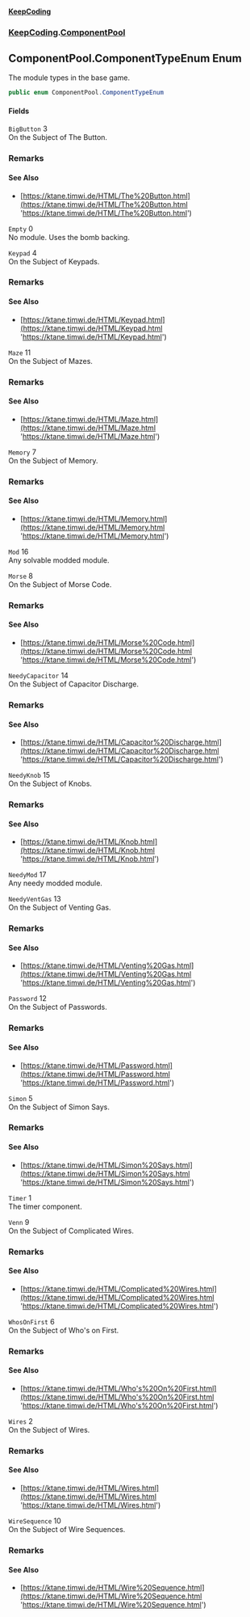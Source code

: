 #### [KeepCoding](index.md 'index')
### [KeepCoding](KeepCoding.md 'KeepCoding').[ComponentPool](KeepCoding_ComponentPool.md 'KeepCoding.ComponentPool')
## ComponentPool.ComponentTypeEnum Enum
The module types in the base game.  
```csharp
public enum ComponentPool.ComponentTypeEnum

```
#### Fields
<a name='KeepCoding_ComponentPool_ComponentTypeEnum_BigButton'></a>
`BigButton` 3  
On the Subject of The Button.  
### Remarks
#### See Also
- [https://ktane.timwi.de/HTML/The%20Button.html](https://ktane.timwi.de/HTML/The%20Button.html 'https://ktane.timwi.de/HTML/The%20Button.html')
  
<a name='KeepCoding_ComponentPool_ComponentTypeEnum_Empty'></a>
`Empty` 0  
No module. Uses the bomb backing.  
  
<a name='KeepCoding_ComponentPool_ComponentTypeEnum_Keypad'></a>
`Keypad` 4  
On the Subject of Keypads.  
### Remarks
#### See Also
- [https://ktane.timwi.de/HTML/Keypad.html](https://ktane.timwi.de/HTML/Keypad.html 'https://ktane.timwi.de/HTML/Keypad.html')
  
<a name='KeepCoding_ComponentPool_ComponentTypeEnum_Maze'></a>
`Maze` 11  
On the Subject of Mazes.  
### Remarks
#### See Also
- [https://ktane.timwi.de/HTML/Maze.html](https://ktane.timwi.de/HTML/Maze.html 'https://ktane.timwi.de/HTML/Maze.html')
  
<a name='KeepCoding_ComponentPool_ComponentTypeEnum_Memory'></a>
`Memory` 7  
On the Subject of Memory.  
### Remarks
#### See Also
- [https://ktane.timwi.de/HTML/Memory.html](https://ktane.timwi.de/HTML/Memory.html 'https://ktane.timwi.de/HTML/Memory.html')
  
<a name='KeepCoding_ComponentPool_ComponentTypeEnum_Mod'></a>
`Mod` 16  
Any solvable modded module.  
  
<a name='KeepCoding_ComponentPool_ComponentTypeEnum_Morse'></a>
`Morse` 8  
On the Subject of Morse Code.  
### Remarks
#### See Also
- [https://ktane.timwi.de/HTML/Morse%20Code.html](https://ktane.timwi.de/HTML/Morse%20Code.html 'https://ktane.timwi.de/HTML/Morse%20Code.html')
  
<a name='KeepCoding_ComponentPool_ComponentTypeEnum_NeedyCapacitor'></a>
`NeedyCapacitor` 14  
On the Subject of Capacitor Discharge.  
### Remarks
#### See Also
- [https://ktane.timwi.de/HTML/Capacitor%20Discharge.html](https://ktane.timwi.de/HTML/Capacitor%20Discharge.html 'https://ktane.timwi.de/HTML/Capacitor%20Discharge.html')
  
<a name='KeepCoding_ComponentPool_ComponentTypeEnum_NeedyKnob'></a>
`NeedyKnob` 15  
On the Subject of Knobs.  
### Remarks
#### See Also
- [https://ktane.timwi.de/HTML/Knob.html](https://ktane.timwi.de/HTML/Knob.html 'https://ktane.timwi.de/HTML/Knob.html')
  
<a name='KeepCoding_ComponentPool_ComponentTypeEnum_NeedyMod'></a>
`NeedyMod` 17  
Any needy modded module.  
  
<a name='KeepCoding_ComponentPool_ComponentTypeEnum_NeedyVentGas'></a>
`NeedyVentGas` 13  
On the Subject of Venting Gas.  
### Remarks
#### See Also
- [https://ktane.timwi.de/HTML/Venting%20Gas.html](https://ktane.timwi.de/HTML/Venting%20Gas.html 'https://ktane.timwi.de/HTML/Venting%20Gas.html')
  
<a name='KeepCoding_ComponentPool_ComponentTypeEnum_Password'></a>
`Password` 12  
On the Subject of Passwords.  
### Remarks
#### See Also
- [https://ktane.timwi.de/HTML/Password.html](https://ktane.timwi.de/HTML/Password.html 'https://ktane.timwi.de/HTML/Password.html')
  
<a name='KeepCoding_ComponentPool_ComponentTypeEnum_Simon'></a>
`Simon` 5  
On the Subject of Simon Says.   
### Remarks
#### See Also
- [https://ktane.timwi.de/HTML/Simon%20Says.html](https://ktane.timwi.de/HTML/Simon%20Says.html 'https://ktane.timwi.de/HTML/Simon%20Says.html')
  
<a name='KeepCoding_ComponentPool_ComponentTypeEnum_Timer'></a>
`Timer` 1  
The timer component.  
  
<a name='KeepCoding_ComponentPool_ComponentTypeEnum_Venn'></a>
`Venn` 9  
On the Subject of Complicated Wires.  
### Remarks
#### See Also
- [https://ktane.timwi.de/HTML/Complicated%20Wires.html](https://ktane.timwi.de/HTML/Complicated%20Wires.html 'https://ktane.timwi.de/HTML/Complicated%20Wires.html')
  
<a name='KeepCoding_ComponentPool_ComponentTypeEnum_WhosOnFirst'></a>
`WhosOnFirst` 6  
On the Subject of Who's on First.  
### Remarks
#### See Also
- [https://ktane.timwi.de/HTML/Who's%20On%20First.html](https://ktane.timwi.de/HTML/Who's%20On%20First.html 'https://ktane.timwi.de/HTML/Who's%20On%20First.html')
  
<a name='KeepCoding_ComponentPool_ComponentTypeEnum_Wires'></a>
`Wires` 2  
On the Subject of Wires.  
### Remarks
#### See Also
- [https://ktane.timwi.de/HTML/Wires.html](https://ktane.timwi.de/HTML/Wires.html 'https://ktane.timwi.de/HTML/Wires.html')
  
<a name='KeepCoding_ComponentPool_ComponentTypeEnum_WireSequence'></a>
`WireSequence` 10  
On the Subject of Wire Sequences.  
### Remarks
#### See Also
- [https://ktane.timwi.de/HTML/Wire%20Sequence.html](https://ktane.timwi.de/HTML/Wire%20Sequence.html 'https://ktane.timwi.de/HTML/Wire%20Sequence.html')
  
